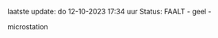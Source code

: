 laatste update: 
do 12-10-2023 17:34   uur 
Status: FAALT - geel - 
<div class="service Y">microstation</div>